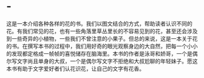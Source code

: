 # -
这是一本介绍各种各样的花的书。我们以图文结合的方式，帮助读者认识不同的花。有我们常见的花，也有一些角落里草丛里长的不容易见到的花，甚至还会涉及到一些奇异的小植物，一些我们不曾注意的小果子。但总的来说，这是一本关于花的书。在撰写本书的过程中，我们用好奇的眼光观察身边的大自然，把每一个小小的发现都定格成一帧帧的喜悦储存在脑海里。本书的作者是泳哥和娇哥，一个是偶尔写文字尚且单身的大叔，一个是偶尔写文字不拒绝和大叔尬聊的年轻妹子。愿这本书有助于文字爱好者们认花识花，让自己的文字有花香。
